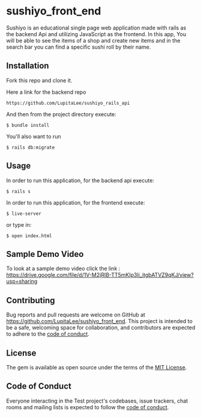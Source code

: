 # sushiyo_front_end

Sushiyo is an educational single page web application made with rails as the backend Api and utilizing JavaScript as the frontend.
In this app, You will be able to see the items of a shop and create new items and in the search bar you can find a specific sushi roll by their name.  

## Installation

Fork this repo and clone it.



Here a link for the backend repo
```
https://github.com/LupitaLee/sushiyo_rails_api
```
And then from the project directory execute:
```
$ bundle install
```
You'll also want to run
```
$ rails db:migrate
```
## Usage

In order to run this application, for the backend api execute:
```
$ rails s
```
In order to run this application, for the frontend execute:
```
$ live-server
```
or type in:
```
$ open index.html
```

## Sample Demo Video
To look at a sample demo video click the link :
https://drive.google.com/file/d/1V-M2jRIB-TT5mKIp3li_itgbATVZ9qKJ/view?usp=sharing

## Contributing

Bug reports and pull requests are welcome on GitHub at https://github.com/LupitaLee/sushiyo_front_end. This project is intended to be a safe, welcoming space for collaboration, and contributors are expected to adhere to the [code of conduct](https://github.com/LupitaLee/sushiyo_front_end/blob/master/CODE_OF_CONDUCT.md).

## License

The gem is available as open source under the terms of the [MIT License](https://opensource.org/licenses/MIT).

## Code of Conduct

Everyone interacting in the Test project's codebases, issue trackers, chat rooms and mailing lists is expected to follow the [code of conduct](https://github.com/LupitaLee/sushiyo_front_end/blob/master/CODE_OF_CONDUCT.md).
